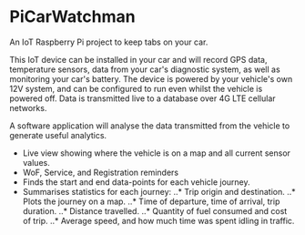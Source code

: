 # PiCarWatchman
An IoT Raspberry Pi project to keep tabs on your car.

This IoT device can be installed in your car and will record GPS data, temperature sensors, data from your car's diagnostic system, as well as monitoring your car's battery. The device is powered by your vehicle's own 12V system, and can be configured to run even whilst the vehicle is powered off. Data is transmitted live to a database over 4G LTE cellular networks. 

A software application will analyse the data transmitted from the vehicle to generate useful analytics.
* Live view showing where the vehicle is on a map and all current sensor values.
* WoF, Service, and Registration reminders
* Finds the start and end data-points for each vehicle journey.
* Summarises statistics for each journey:
..* Trip origin and destination.
..* Plots the journey on a map.
..* Time of departure, time of arrival, trip duration.
..* Distance travelled.
..* Quantity of fuel consumed and cost of trip.
..* Average speed, and how much time was spent idling in traffic.
